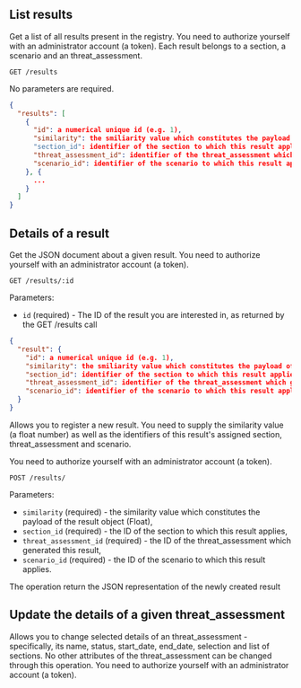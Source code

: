 ## List results

Get a list of all results present in the registry. You need to authorize yourself with an administrator account (a token).
Each result belongs to a section, a scenario and an threat_assessment.

```
GET /results
```

No parameters are required.

```json
{
  "results": [
    {
      "id": a numerical unique id (e.g. 1),
      "similarity": the smiliarity value which constitutes the payload of the result object (Float).
      "section_id": identifier of the section to which this result applies,
      "threat_assessment_id": identifier of the threat_assessment which generated this result,
      "scenario_id": identifier of the scenario to which this result applies.
    }, {
      ...
    }
  ]
}
```

## Details of a result

Get the JSON document about a given result. You need to authorize yourself with an administrator account (a token).

```
GET /results/:id
```

Parameters:

+ `id` (required) - The ID of the result you are interested in, as returned by the GET /results call

```json
{
  "result": {
    "id": a numerical unique id (e.g. 1),
    "similarity": the smiliarity value which constitutes the payload of the result object (Float),
    "section_id": identifier of the section to which this result applies,
    "threat_assessment_id": identifier of the threat_assessment which generated this result,
    "scenario_id": identifier of the scenario to which this result applies.
  }
}
```

Allows you to register a new result. You need to supply the similarity value (a float number) as well as the identifiers of this result's assigned section, threat_assessment and scenario.

You need to authorize yourself with an administrator account (a token).

```
POST /results/
```

Parameters:

+ `similarity` (required) - the similarity value which constitutes the payload of the result object (Float),
+ `section_id` (required) - the ID of the section to which this result applies,
+ `threat_assessment_id` (required) - the ID of the threat_assessment which generated this result,
+ `scenario_id` (required) - the ID of the scenario to which this result applies.

The operation return the JSON representation of the newly created result

## Update the details of a given threat_assessment

Allows you to change selected details of an threat_assessment - specifically, its name, status, start_date, end_date, selection and list of sections. No other attributes of the threat_assessment can be changed through this operation. You need to authorize yourself with an administrator account (a token).
